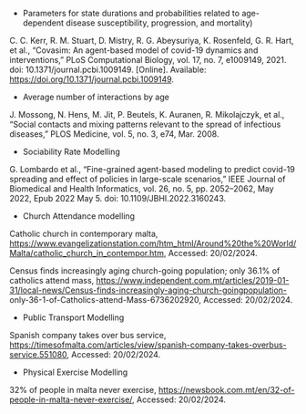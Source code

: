 - Parameters for state durations and probabilities related to age-dependent disease
susceptibility, progression, and mortality) 

C. C. Kerr, R. M. Stuart, D. Mistry, R. G. Abeysuriya, K. Rosenfeld, G. R. Hart, et al., “Covasim: An agent-based model of covid-19 dynamics and interventions,”
PLoS Computational Biology, vol. 17, no. 7, e1009149, 2021. doi: 10.1371/journal.pcbi.1009149. [Online]. Available: https://doi.org/10.1371/journal.pcbi.1009149.

- Average number of interactions by age

J. Mossong, N. Hens, M. Jit, P. Beutels, K. Auranen, R. Mikolajczyk, et al., “Social contacts and mixing patterns relevant to the spread of infectious diseases,”
PLOS Medicine, vol. 5, no. 3, e74, Mar. 2008.

- Sociability Rate Modelling

G. Lombardo et al., “Fine-grained agent-based modeling to predict covid-19 spreading and effect of policies in large-scale scenarios,” IEEE Journal of Biomedical and Health Informatics, vol. 26, no. 5, pp. 2052–2062, May 2022,
Epub 2022 May 5. doi: 10.1109/JBHI.2022.3160243.

- Church Attendance modelling

Catholic church in contemporary malta, https://www.evangelizationstation.com/htm_html/Around%20the%20World/Malta/catholic_church_in_contempor.htm, Accessed: 20/02/2024.

Census finds increasingly aging church-going population; only 36.1% of catholics attend mass, https://www.independent.com.mt/articles/2019-01-31/local-news/Census-finds-increasingly-aging-church-goingpopulation-
only-36-1-of-Catholics-attend-Mass-6736202920, Accessed: 20/02/2024.

- Public Transport Modelling

Spanish company takes over bus service, https://timesofmalta.com/articles/view/spanish-company-takes-overbus-service.551080, Accessed: 20/02/2024.

- Physical Exercise Modelling

32% of people in malta never exercise, https://newsbook.com.mt/en/32-of-people-in-malta-never-exercise/, Accessed: 20/02/2024.
